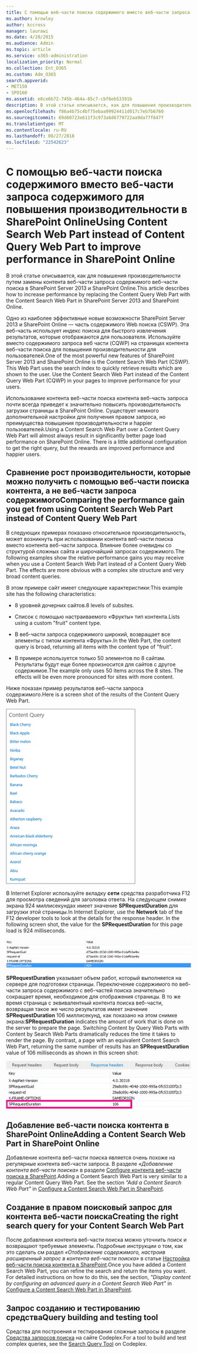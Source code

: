 ```yaml
---
title: С помощью веб-части поиска содержимого вместо веб-части запроса содержимого для повышения производительности в SharePoint Online
ms.author: krowley
author: kccross
manager: laurawi
ms.date: 4/20/2015
ms.audience: Admin
ms.topic: article
ms.service: o365-administration
localization_priority: Normal
ms.collection: Ent_O365
ms.custom: Adm_O365
search.appverid:
- MET150
- SPO160
ms.assetid: e8ce6b72-745b-464a-85c7-cbf6eb53391b
description: В этой статье описывается, как для повышения производительности путем замены контента веб-части запроса содержимого веб-части поиска в SharePoint Server 2013 и SharePoint Online.
ms.openlocfilehash: f86a4b75c4bf75ebaa99924411d017c7eb7b6760
ms.sourcegitcommit: 69d60723e611f3c973a6d6779722aa9da77f647f
ms.translationtype: MT
ms.contentlocale: ru-RU
ms.lasthandoff: 08/27/2018
ms.locfileid: "22542623"
---
```

# <a name="using-content-search-web-part-instead-of-content-query-web-part-to-improve-performance-in-sharepoint-online"></a><span data-ttu-id="b61d1-103">С помощью веб-части поиска содержимого вместо веб-части запроса содержимого для повышения производительности в SharePoint Online</span><span class="sxs-lookup"><span data-stu-id="b61d1-103">Using Content Search Web Part instead of Content Query Web Part to improve performance in SharePoint Online</span></span>

<span data-ttu-id="b61d1-104">В этой статье описывается, как для повышения производительности путем замены контента веб-части запроса содержимого веб-части поиска в SharePoint Server 2013 и SharePoint Online.</span><span class="sxs-lookup"><span data-stu-id="b61d1-104">This article describes how to increase performance by replacing the Content Query Web Part with the Content Search Web Part in SharePoint Server 2013 and SharePoint Online.</span></span>
  
<span data-ttu-id="b61d1-p101">Одно из наиболее эффективные новые возможности SharePoint Server 2013 и SharePoint Online — часть содержимого Web поиска (CSWP). Эта веб-часть использует индекс поиска для быстрого извлечения результатов, которые отображаются для пользователя. Используйте вместо содержимого запроса веб части (CQWP) на страницах контента веб-части поиска для повышения производительности для пользователей.</span><span class="sxs-lookup"><span data-stu-id="b61d1-p101">One of the most powerful new features of SharePoint Server 2013 and SharePoint Online is the Content Search Web Part (CSWP). This Web Part uses the search index to quickly retrieve results which are shown to the user. Use the Content Search Web Part instead of the Content Query Web Part (CQWP) in your pages to improve performance for your users.</span></span>
  
<span data-ttu-id="b61d1-p102">Использование контента веб-части поиска контента веб-часть запроса почти всегда приведет к значительно повысить производительность загрузки страницы в SharePoint Online. Существует немного дополнительной настройки для получения правом запроса, но преимущества повышения производительности и happier пользователей.</span><span class="sxs-lookup"><span data-stu-id="b61d1-p102">Using a Content Search Web Part over a Content Query Web Part will almost always result in significantly better page load performance on SharePoint Online. There is a little additional configuration to get the right query, but the rewards are improved performance and happier users.</span></span>
  
## <a name="comparing-the-performance-gain-you-get-from-using-content-search-web-part-instead-of-content-query-web-part"></a><span data-ttu-id="b61d1-110">Сравнение рост производительности, которые можно получить с помощью веб-части поиска контента, а не веб-части запроса содержимого</span><span class="sxs-lookup"><span data-stu-id="b61d1-110">Comparing the performance gain you get from using Content Search Web Part instead of Content Query Web Part</span></span>

<span data-ttu-id="b61d1-p103">В следующих примерах показано относительное производительность, может возникнуть при использовании контента веб-части поиска вместо контента веб-части запроса. Влияние более очевидны со структурой сложных сайта и широчайший запросах содержимого.</span><span class="sxs-lookup"><span data-stu-id="b61d1-p103">The following examples show the relative performance gains you may receive when you use a Content Search Web Part instead of a Content Query Web Part. The effects are more obvious with a complex site structure and very broad content queries.</span></span>
  
<span data-ttu-id="b61d1-113">В этом примере сайт имеет следующие характеристики:</span><span class="sxs-lookup"><span data-stu-id="b61d1-113">This example site has the following characteristics:</span></span>
  
- <span data-ttu-id="b61d1-114">8 уровней дочерних сайтов.</span><span class="sxs-lookup"><span data-stu-id="b61d1-114">8 levels of subsites.</span></span>
    
- <span data-ttu-id="b61d1-115">Список с помощью настраиваемого «Фрукты» тип контента.</span><span class="sxs-lookup"><span data-stu-id="b61d1-115">Lists using a custom "fruit" content type.</span></span>
    
- <span data-ttu-id="b61d1-116">В веб-части запроса содержимого широкий, возвращает все элементы с типом контента «Фрукты».</span><span class="sxs-lookup"><span data-stu-id="b61d1-116">In the Web Part, the content query is broad, returning all items with the content type of "fruit".</span></span>
    
- <span data-ttu-id="b61d1-p104">В примере используется только 50 элементов по 8 сайтам. Результаты будут еще более произносится для сайтов с другое содержимое.</span><span class="sxs-lookup"><span data-stu-id="b61d1-p104">The example only uses 50 items across the 8 sites. The effects will be even more pronounced for sites with more content.</span></span>
    
<span data-ttu-id="b61d1-119">Ниже показан пример результатов веб-части запроса содержимого.</span><span class="sxs-lookup"><span data-stu-id="b61d1-119">Here is a screen shot of the results of the Content Query Web Part.</span></span>
  
![Рисунок: запрос контента для веб-части](media/b3d41f20-dfe5-46ed-9c0a-31057e82de33.png)
  
<span data-ttu-id="b61d1-p105">В Internet Explorer используйте вкладку **сети** средства разработчика F12 для просмотра сведений для заголовка ответа. На следующем снимке экрана 924 миллисекундах имеет значение **SPRequestDuration** для загрузки этой страницы.</span><span class="sxs-lookup"><span data-stu-id="b61d1-p105">In Internet Explorer, use the **Network** tab of the F12 developer tools to look at the details for the response header. In the following screen shot, the value for the **SPRequestDuration** for this page load is 924 milliseconds.</span></span> 
  
![Снимок экрана со значением длительности запроса (924)](media/343571f2-a249-4de2-bc11-2cee93498aea.png)
  
 <span data-ttu-id="b61d1-p106">**SPRequestDuration** указывает объем работ, который выполняется на сервере для подготовки страницы. Переключение содержимого по веб-части запроса содержимого с веб-частей поиска значительно сокращает время, необходимое для отображения страницы. В то же время страница с эквивалентный контента поиска веб-части, возвращая такое же число результатов имеет значение **SPRequestDuration** 106 миллисекунд, как показано на этом снимке экрана:</span><span class="sxs-lookup"><span data-stu-id="b61d1-p106">**SPRequestDuration** indicates the amount of work that is done on the server to prepare the page. Switching Content by Query Web Parts with Content by Search Web Parts dramatically reduces the time it takes to render the page. By contrast, a page with an equivalent Content Search Web Part, returning the same number of results has an **SPRequestDuration** value of 106 milliseconds as shown in this screen shot:</span></span> 
  
![Снимок экрана со значением длительности запроса (106)](media/b46387ac-660d-4e5e-a11c-cc430e912962.png)
  
## <a name="adding-a-content-search-web-part-in-sharepoint-online"></a><span data-ttu-id="b61d1-128">Добавление веб-части поиска контента в SharePoint Online</span><span class="sxs-lookup"><span data-stu-id="b61d1-128">Adding a Content Search Web Part in SharePoint Online</span></span>

<span data-ttu-id="b61d1-p107">Добавление контента веб-части поиска является очень похоже на регулярные контента веб-части запроса. В разделе *«Добавление контента веб-части поиска»* в разделе [Configure контента веб-части поиска в SharePoint](https://support.office.com/article/Configure-a-Content-Search-Web-Part-in-SharePoint-0dc16de1-dbe4-462b-babb-bf8338c36c9a).</span><span class="sxs-lookup"><span data-stu-id="b61d1-p107">Adding a Content Search Web Part is very similar to a regular Content Query Web Part. See the section  *"Add a Content Search Web Part"*  in [Configure a Content Search Web Part in SharePoint](https://support.office.com/article/Configure-a-Content-Search-Web-Part-in-SharePoint-0dc16de1-dbe4-462b-babb-bf8338c36c9a).</span></span>
  
## <a name="creating-the-right-search-query-for-your-content-search-web-part"></a><span data-ttu-id="b61d1-131">Создание в правом поисковый запрос для контента веб-части поиска</span><span class="sxs-lookup"><span data-stu-id="b61d1-131">Creating the right search query for your Content Search Web Part</span></span>

<span data-ttu-id="b61d1-p108">После добавления контента веб-части поиска можно уточнить поиск и возвращают требуемые элементы. Подробные инструкции о том, как это сделать см раздел *«Отображение содержимого, настроив расширенный запрос в контента веб-части поиска»* в статье [Настройка веб-части поиска контента в SharePoint](https://support.office.com/article/Configure-a-Content-Search-Web-Part-in-SharePoint-0dc16de1-dbe4-462b-babb-bf8338c36c9a).</span><span class="sxs-lookup"><span data-stu-id="b61d1-p108">Once you have added a Content Search Web Part, you can refine the search and return the items you want. For detailed instructions on how to do this, see the section,  *"Display content by configuring an advanced query in a Content Search Web Part"*  in [Configure a Content Search Web Part in SharePoint](https://support.office.com/article/Configure-a-Content-Search-Web-Part-in-SharePoint-0dc16de1-dbe4-462b-babb-bf8338c36c9a).</span></span>
  
## <a name="query-building-and-testing-tool"></a><span data-ttu-id="b61d1-134">Запрос созданию и тестированию средства</span><span class="sxs-lookup"><span data-stu-id="b61d1-134">Query building and testing tool</span></span>

<span data-ttu-id="b61d1-135">Средства для построения и тестирования сложные запросы в разделе [Средства запросов поиска](https://sp2013searchtool.codeplex.com/) на сайте Codeplex.</span><span class="sxs-lookup"><span data-stu-id="b61d1-135">For a tool to build and test complex queries, see the [Search Query Tool](https://sp2013searchtool.codeplex.com/) on Codeplex.</span></span> 
  

